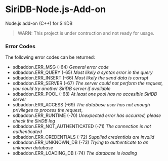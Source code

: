 # SiriDB-Node.js-Add-on
Node.js add-on (C++) for SiriDB

>WARN: This project is under contruction and not ready for usage.


### Error Codes
The following error codes can be returned:

- sdbaddon.ERR_MSG (-64) *General error code*
- sdbaddon.ERR_QUERY (-65) *Most likely a syntax error in the query*
- sdbaddon.ERR_INSERT (-66) *Most likely the send data is corrupt*
- sdbaddon.ERR_SERVER (-67) *The server could not perform the request, you could try another SiriDB server if available*
- sdbaddon.ERR_POOL (-68) *At least one pool has no accesible SiriDB server*
- sdbaddon.ERR_ACCESS (-69) *The database user has not enough privileges to process the request*,
- sdbaddon.ERR_RUNTIME (-70) *Unexpected error has occurred, please check the SiriDB log*
- sdbaddon.ERR_NOT_AUTHENTICATED (-71) *The connection is not authenticated*
- sdbaddon.ERR_CREDENTIALS (-72) *Supplied credentials are invalid*
- sdbaddon.ERR_UNKNOWN_DB (-73) *Trying to authenticate to an unknown database*
- sdbaddon.ERR_LOADING_DB (-74) *The database is loading*